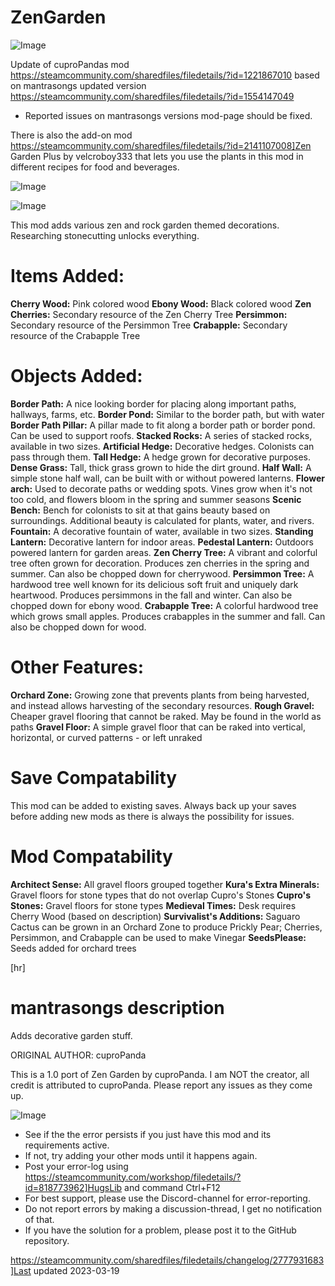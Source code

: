 # ZenGarden

![Image](https://i.imgur.com/buuPQel.png)

Update of cuproPandas mod
https://steamcommunity.com/sharedfiles/filedetails/?id=1221867010
based on mantrasongs updated version
https://steamcommunity.com/sharedfiles/filedetails/?id=1554147049

- Reported issues on mantrasongs versions mod-page should be fixed.

There is also the add-on mod https://steamcommunity.com/sharedfiles/filedetails/?id=2141107008]Zen Garden Plus by velcroboy333 that lets you use the plants in this mod in different recipes for food and beverages.

![Image](https://i.imgur.com/pufA0kM.png)

	
![Image](https://i.imgur.com/Z4GOv8H.png)

This mod adds various zen and rock garden themed decorations. Researching stonecutting unlocks everything.

# Items Added:

**Cherry Wood:** Pink colored wood
**Ebony Wood:** Black colored wood
**Zen Cherries:** Secondary resource of the Zen Cherry Tree
**Persimmon:** Secondary resource of the Persimmon Tree
**Crabapple:** Secondary resource of the Crabapple Tree

# Objects Added:

**Border Path:** A nice looking border for placing along important paths, hallways, farms, etc.
**Border Pond:** Similar to the border path, but with water
**Border Path Pillar:** A pillar made to fit along a border path or border pond. Can be used to support roofs.
**Stacked Rocks:** A series of stacked rocks, available in two sizes.
**Artificial Hedge:** Decorative hedges. Colonists can pass through them.
**Tall Hedge:** A hedge grown for decorative purposes.
**Dense Grass:** Tall, thick grass grown to hide the dirt ground.
**Half Wall:** A simple stone half wall, can be built with or without powered lanterns.
**Flower arch:** Used to decorate paths or wedding spots. Vines grow when it's not too cold, and flowers bloom in the spring and summer seasons
**Scenic Bench:** Bench for colonists to sit at that gains beauty based on surroundings. Additional beauty is calculated for plants, water, and rivers.
**Fountain:** A decorative fountain of water, available in two sizes.
**Standing Lantern:** Decorative lantern for indoor areas.
**Pedestal Lantern:** Outdoors powered lantern for garden areas.
**Zen Cherry Tree:** A vibrant and colorful tree often grown for decoration. Produces zen cherries in the spring and summer. Can also be chopped down for cherrywood.
**Persimmon Tree:** A hardwood tree well known for its delicious soft fruit and uniquely dark heartwood. Produces persimmons in the fall and winter. Can also be chopped down for ebony wood.
**Crabapple Tree:** A colorful hardwood tree which grows small apples. Produces crabapples in the summer and fall. Can also be chopped down for wood.

# Other Features:

**Orchard Zone:** Growing zone that prevents plants from being harvested, and instead allows harvesting of the secondary resources.
**Rough Gravel:** Cheaper gravel flooring that cannot be raked. May be found in the world as paths
**Gravel Floor:** A simple gravel floor that can be raked into vertical, horizontal, or curved patterns - or left unraked

# Save Compatability

This mod can be added to existing saves.
Always back up your saves before adding new mods as there is always the possibility for issues.

# Mod Compatability

**Architect Sense:** All gravel floors grouped together 
**Kura's Extra Minerals:** Gravel floors for stone types that do not overlap Cupro's Stones
**Cupro's Stones:** Gravel floors for stone types
**Medieval Times:** Desk requires Cherry Wood (based on description)
**Survivalist's Additions:** Saguaro Cactus can be grown in an Orchard Zone to produce Prickly Pear; Cherries, Persimmon, and Crabapple can be used to make Vinegar 
**SeedsPlease:** Seeds added for orchard trees 

[hr]
# mantrasongs description

Adds decorative garden stuff.

ORIGINAL AUTHOR: cuproPanda

This is a 1.0 port of Zen Garden by cuproPanda. I am NOT the creator, all credit is attributed to cuproPanda. Please report any issues as they come up.

![Image](https://i.imgur.com/PwoNOj4.png)



-  See if the the error persists if you just have this mod and its requirements active.
-  If not, try adding your other mods until it happens again.
-  Post your error-log using https://steamcommunity.com/workshop/filedetails/?id=818773962]HugsLib and command Ctrl+F12
-  For best support, please use the Discord-channel for error-reporting.
-  Do not report errors by making a discussion-thread, I get no notification of that.
-  If you have the solution for a problem, please post it to the GitHub repository.



https://steamcommunity.com/sharedfiles/filedetails/changelog/2777931683]Last updated 2023-03-19
